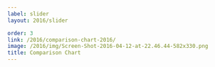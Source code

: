 ```yaml
---
label: slider
layout: 2016/slider

order: 3
link: /2016/comparison-chart-2016/
image: /2016/img/Screen-Shot-2016-04-12-at-22.46.44-582x330.png
title: Comparison Chart
---
```

